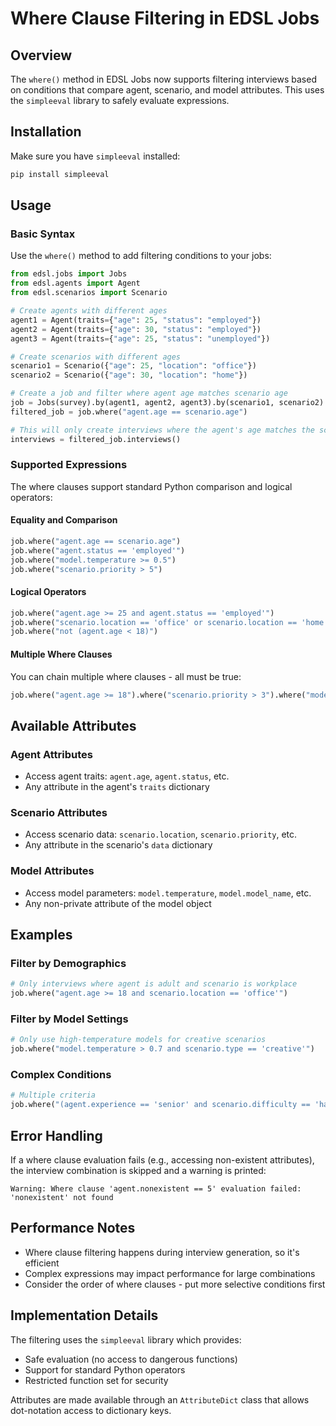 # Where Clause Filtering in EDSL Jobs

## Overview

The `where()` method in EDSL Jobs now supports filtering interviews based on conditions that compare agent, scenario, and model attributes. This uses the `simpleeval` library to safely evaluate expressions.

## Installation

Make sure you have `simpleeval` installed:

```bash
pip install simpleeval
```

## Usage

### Basic Syntax

Use the `where()` method to add filtering conditions to your jobs:

```python
from edsl.jobs import Jobs
from edsl.agents import Agent  
from edsl.scenarios import Scenario

# Create agents with different ages
agent1 = Agent(traits={"age": 25, "status": "employed"})
agent2 = Agent(traits={"age": 30, "status": "employed"})
agent3 = Agent(traits={"age": 25, "status": "unemployed"})

# Create scenarios with different ages
scenario1 = Scenario({"age": 25, "location": "office"})
scenario2 = Scenario({"age": 30, "location": "home"})

# Create a job and filter where agent age matches scenario age
job = Jobs(survey).by(agent1, agent2, agent3).by(scenario1, scenario2)
filtered_job = job.where("agent.age == scenario.age")

# This will only create interviews where the agent's age matches the scenario's age
interviews = filtered_job.interviews()
```

### Supported Expressions

The where clauses support standard Python comparison and logical operators:

#### Equality and Comparison
```python
job.where("agent.age == scenario.age")
job.where("agent.status == 'employed'") 
job.where("model.temperature >= 0.5")
job.where("scenario.priority > 5")
```

#### Logical Operators
```python
job.where("agent.age >= 25 and agent.status == 'employed'")
job.where("scenario.location == 'office' or scenario.location == 'home'")
job.where("not (agent.age < 18)")
```

#### Multiple Where Clauses
You can chain multiple where clauses - all must be true:

```python
job.where("agent.age >= 18").where("scenario.priority > 3").where("model.temperature < 1.0")
```

## Available Attributes

### Agent Attributes
- Access agent traits: `agent.age`, `agent.status`, etc.
- Any attribute in the agent's `traits` dictionary

### Scenario Attributes  
- Access scenario data: `scenario.location`, `scenario.priority`, etc.
- Any attribute in the scenario's `data` dictionary

### Model Attributes
- Access model parameters: `model.temperature`, `model.model_name`, etc.
- Any non-private attribute of the model object

## Examples

### Filter by Demographics
```python
# Only interviews where agent is adult and scenario is workplace
job.where("agent.age >= 18 and scenario.location == 'office'")
```

### Filter by Model Settings
```python
# Only use high-temperature models for creative scenarios
job.where("model.temperature > 0.7 and scenario.type == 'creative'")
```

### Complex Conditions
```python
# Multiple criteria
job.where("(agent.experience == 'senior' and scenario.difficulty == 'hard') or (agent.experience == 'junior' and scenario.difficulty == 'easy')")
```

## Error Handling

If a where clause evaluation fails (e.g., accessing non-existent attributes), the interview combination is skipped and a warning is printed:

```
Warning: Where clause 'agent.nonexistent == 5' evaluation failed: 'nonexistent' not found
```

## Performance Notes

- Where clause filtering happens during interview generation, so it's efficient
- Complex expressions may impact performance for large combinations
- Consider the order of where clauses - put more selective conditions first

## Implementation Details

The filtering uses the `simpleeval` library which provides:
- Safe evaluation (no access to dangerous functions)
- Support for standard Python operators
- Restricted function set for security

Attributes are made available through an `AttributeDict` class that allows dot-notation access to dictionary keys.

